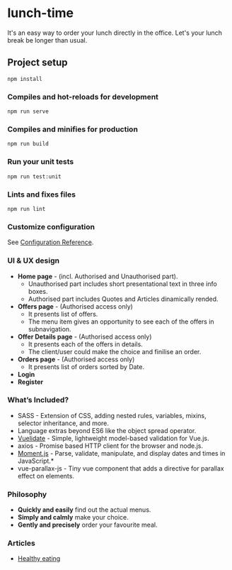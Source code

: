 # lunch-time
It's an easy way to order your lunch directly in the office. Let's your lunch break be longer than usual.

## Project setup
```
npm install
```

### Compiles and hot-reloads for development
```
npm run serve
```

### Compiles and minifies for production
```
npm run build
```

### Run your unit tests
```
npm run test:unit
```

### Lints and fixes files
```
npm run lint
```

### Customize configuration
See [Configuration Reference](https://cli.vuejs.org/config/).

### UI & UX design
- **Home page** - (incl. Authorised and Unauthorised part).
  - Unauthorised part includes short presentational text in three info boxes.
  - Authorised part includes Quotes and Articles dinamically rended.
- **Offers page** - (Authorised access only)
  - It presents list of offers.
  - The menu item gives an opportunity to see each of the offers in subnavigation.
- **Offer Details page** - (Authorised access only)
  - It presents each of the offers in details.
  - The client/user could make the choice and finilise an order.
- **Orders page** - (Authorised access only)
  - It presents list of orders sorted by Date.
- **Login**
- **Register**

### What’s Included?
- SASS - Extension of CSS, adding nested rules, variables, mixins, selector inheritance, and more.
- Language extras beyond ES6 like the object spread operator.
- [Vuelidate](https://vuelidate.js.org/) - Simple, lightweight model-based validation for Vue.js.
- axios - Promise based HTTP client for the browser and node.js. 
- [Moment.js](https://momentjs.com/) - Parse, validate, manipulate, and display dates and times in JavaScript.*
- vue-parallax-js - Tiny vue component that adds a directive for parallax effect on elements.

### Philosophy
- **Quickly and easily** find out the actual menus.
- **Simply and calmly** make your choice.
- **Gently and precisely** order your favourite meal.

### Articles
- [Healthy eating](https://www.helpguide.org/articles/healthy-eating/healthy-eating.htm)
